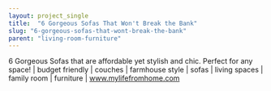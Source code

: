 ```yaml
---
layout: project_single
title:  "6 Gorgeous Sofas That Won't Break the Bank"
slug: "6-gorgeous-sofas-that-wont-break-the-bank"
parent: "living-room-furniture"
---
```

6 Gorgeous Sofas that are affordable yet stylish and chic.  Perfect for any space! | budget friendly | couches | farmhouse style | sofas | living spaces | family room | furniture | www.mylifefromhome.com